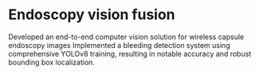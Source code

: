 # Endoscopy vision fusion 
Developed an end-to-end computer vision solution for wireless capsule endoscopy images 
Implemented a bleeding detection system using comprehensive YOLOv8 training, resulting in notable accuracy and robust bounding box localization.

